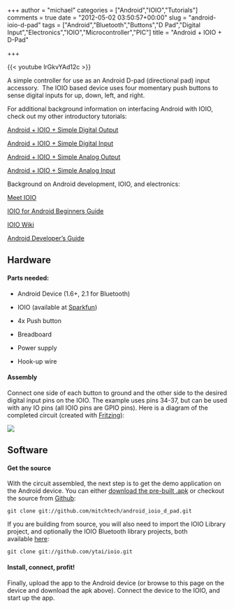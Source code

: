 +++
author = "michael"
categories = ["Android","IOIO","Tutorials"]
comments = true
date = "2012-05-02 03:50:57+00:00"
slug = "android-ioio-d-pad"
tags = ["Android","Bluetooth","Buttons","D Pad","Digital Input","Electronics","IOIO","Microcontroller","PIC"]
title = "Android + IOIO + D-Pad"

+++

{{< youtube lrGkvYAd12c >}}

A simple controller for use as an Android D-pad (directional pad) input accessory.  The IOIO based device uses four momentary push buttons to sense digital inputs for up, down, left, and right.

For additional background information on interfacing Android with IOIO, check out my other introductory tutorials:

[Android + IOIO + Simple Digital Output](http://mitchtech.net/android-ioio-simple-digital-output/)

[Android + IOIO + Simple Digital Input](http://mitchtech.net/android-ioio-simple-digital-input/)

[Android + IOIO + Simple Analog Output](http://mitchtech.net/android-ioio-simple-analog-output/)

[Android + IOIO + Simple Analog Input](http://mitchtech.net/android-ioio-simple-analog-input/)

Background on Android development, IOIO, and electronics:

[Meet IOIO](http://ytai-mer.blogspot.com/2011/04/meet-ioio-io-for-android.html)

[IOIO for Android Beginners Guide](http://www.sparkfun.com/tutorials/280)

[IOIO Wiki](https://github.com/ytai/ioio/wiki)

[Android Developer’s Guide](http://developer.android.com/guide/index.html)

## Hardware

#### Parts needed:

  * Android Device (1.6+, 2.1 for Bluetooth)

  * IOIO (available at [Sparkfun](http://www.sparkfun.com/products/10748))

  * 4x Push button

  * Breadboard

  * Power supply

  * Hook-up wire

#### Assembly

Connect one side of each button to ground and the other side to the desired digital input pins on the IOIO. The example uses pins 34-37, but can be used with any IO pins (all IOIO pins are GPIO pins). Here is a diagram of the completed circuit (created with [Fritzing](http://fritzing.org/)):

[![](http://mitchtech.net/wp-content/uploads/2012/05/ioio_d_pad.png)](http://mitchtech.net/wp-content/uploads/2012/05/ioio_d_pad.png)

## Software

#### Get the source

With the circuit assembled, the next step is to get the demo application on the Android device. You can either [download the pre-built .apk](http://mitch-tech.appspot.com/ioio/IOIODPad.apk) or checkout the source from [Github](https://github.com/mitchtech/android_ioio_d_dap):

```
git clone git://github.com/mitchtech/android_ioio_d_pad.git
```

If you are building from source, you will also need to import the IOIO Library project, and optionally the IOIO Bluetooth library projects, both available [here](https://github.com/ytai/ioio):

```
git clone git://github.com/ytai/ioio.git
```

#### Install, connect, profit!

Finally, upload the app to the Android device (or browse to this page on the device and download the apk above). Connect the device to the IOIO, and start up the app.

